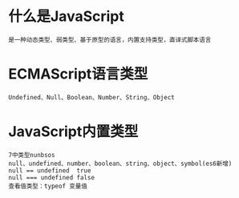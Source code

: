 # 什么是JavaScript

    是一种动态类型、弱类型、基于原型的语言，内置支持类型，直译式脚本语言

# ECMAScript语言类型

    Undefined、Null、Boolean、Number、String、Object

# JavaScript内置类型

    7中类型nunbsos
    null、undefined、number、boolean、string、object、symbol(es6新增)
    null == undefined  true
    null === undefined false
    查看值类型：typeof 变量值